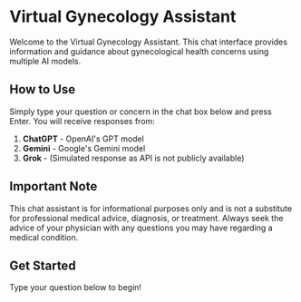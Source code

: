 # Virtual Gynecology Assistant

Welcome to the Virtual Gynecology Assistant. This chat interface provides information and guidance about gynecological health concerns using multiple AI models.

## How to Use

Simply type your question or concern in the chat box below and press Enter. You will receive responses from:

1. **ChatGPT** - OpenAI's GPT model
2. **Gemini** - Google's Gemini model
3. **Grok** - (Simulated response as API is not publicly available)

## Important Note

This chat assistant is for informational purposes only and is not a substitute for professional medical advice, diagnosis, or treatment. Always seek the advice of your physician with any questions you may have regarding a medical condition.

## Get Started

Type your question below to begin!
